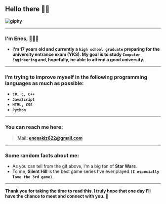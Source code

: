 ## Hello there 👋✨

**![giphy](https://github.com/user-attachments/assets/f5f53d30-3116-4b6e-9382-9eab092f0542)**

---

### **I'm Enes, 👨‍💻🖤**

- **I'm 17 years old and currently a `high school graduate` preparing for the university entrance exam (YKS). My goal is to study `Computer Engineering` and, hopefully, be able to attend a good university.**

---

### **I’m trying to improve myself in the following programming languages as much as possible:**

- **``C#, C, C++``**
- **``JavaScript``**
- **``HTML, CSS``**
- **``Python``**

---

### **You can reach me here:**

> **Mail: enesakiz622@gmail.com**

---

### **Some random facts about me:**

- As you can tell from the gif above, I’m a big fan of **Star Wars**.  
- To me, **Silent Hill** is the best game series I’ve ever played **`(I especially love the 3rd game)`**.

---

**Thank you for taking the time to read this. I truly hope that one day I’ll have the chance to meet and connect with you. 👋**
